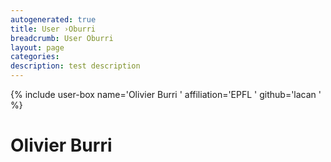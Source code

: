 ```yaml
---
autogenerated: true
title: User ›Oburri
breadcrumb: User Oburri
layout: page
categories: 
description: test description
---
```


{% include user-box name='Olivier Burri ' affiliation='EPFL ' github='lacan ' %}

Olivier Burri
=============
